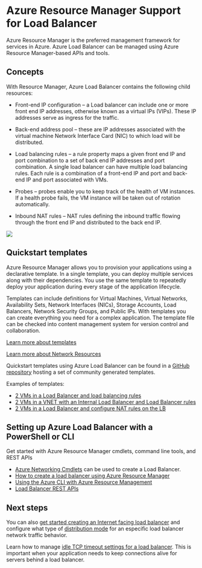 <properties
   pageTitle="Azure Resource Manager support for Load Balancer Preview | Microsoft Azure "
   description="Using powershell for Load Balancer with Azure Resource Manager in preview. Using templates for load balancer"
   services="load-balancer"
   documentationCenter="na"
   authors="sdwheeler"
   manager="carmonm"
   editor="tysonn" />
<tags
   ms.service="load-balancer"
   ms.devlang="na"
   ms.topic="article"
   ms.tgt_pltfrm="na"
   ms.workload="infrastructure-services"
   ms.date="08/25/2016"
   ms.author="sewhee" />


# Azure Resource Manager Support for Load Balancer

Azure Resource Manager is the preferred management framework for services in Azure. Azure Load Balancer can be managed using Azure Resource Manager-based APIs and tools.

## Concepts

With Resource Manager, Azure Load Balancer contains the following child resources:

- Front-end IP configuration – a Load balancer can include one or more front end IP addresses, otherwise known as a virtual IPs (VIPs). These IP addresses serve as ingress for the traffic.

- Back-end address pool – these are IP addresses associated with the virtual machine Network Interface Card (NIC) to which load will be distributed.

- Load balancing rules – a rule property maps a given front end IP and port combination to a set of back end IP addresses and port combination. A single load balancer can have multiple load balancing rules. Each rule is a combination of a front-end IP and port and back-end IP and port associated with VMs.

- Probes – probes enable you to keep track of the health of VM instances. If a health probe fails, the VM instance will be taken out of rotation automatically.

- Inbound NAT rules – NAT rules defining the inbound traffic flowing through the front end IP and distributed to the back end IP.

![](./media/load-balancer-arm/load-balancer-arm.png)

## Quickstart templates

Azure Resource Manager allows you to provision your applications using a declarative template. In a single template, you can deploy multiple services along with their dependencies. You use the same template to repeatedly deploy your application during every stage of the application lifecycle.

Templates can include definitions for Virtual Machines, Virtual Networks, Availability Sets, Network Interfaces (NICs), Storage Accounts, Load Balancers, Network Security Groups, and Public IPs. With templates you can create everything you need for a complex application. The template file can be checked into content management system for version control and collaboration.

[Learn more about templates](http://go.microsoft.com/fwlink/?LinkId=544798)

[Learn more about Network Resources](../virtual-network/resource-groups-networking.md)

Quickstart templates using Azure Load Balancer can be found in a [GitHub repository](https://github.com/Azure/azure-quickstart-templates) hosting a set of community generated templates.

Examples of templates:

- [2 VMs in a Load Balancer and load balancing rules](http://go.microsoft.com/fwlink/?LinkId=544799)
- [2 VMs in a VNET with an Internal Load Balancer and Load Balancer rules](http://go.microsoft.com/fwlink/?LinkId=544800)
- [2 VMs in a Load Balancer and configure NAT rules on the LB](http://go.microsoft.com/fwlink/?LinkId=544801)


## Setting up Azure Load Balancer with a PowerShell or CLI

Get started with Azure Resource Manager cmdlets, command line tools, and REST APIs

- [Azure Networking Cmdlets](https://msdn.microsoft.com/library/azure/mt163510.aspx) can be used to create a Load Balancer.
- [How to create a load balancer using Azure Resource Manager](load-balancer-get-started-ilb-arm-ps.md)
- [Using the Azure CLI with Azure Resource Management](../xplat-cli-azure-resource-manager.md)
- [Load Balancer REST APIs](https://msdn.microsoft.com/library/azure/mt163651.aspx)


## Next steps

You can also [get started creating an Internet facing load balancer](load-balancer-get-started-internet-arm-ps.md) and configure what type of [distribution mode](load-balancer-distribution-mode.md) for an especific load balancer network traffic behavior.

Learn how to manage [idle TCP timeout settings for a load balancer](load-balancer-tcp-idle-timeout.md). This is important when your application needs to keep connections alive for servers behind a load balancer.
